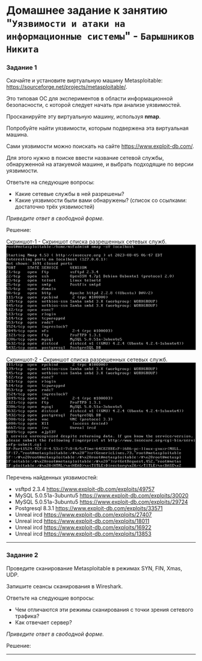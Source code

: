 # Домашнее задание к занятию "`Уязвимости и атаки на информационные системы`" - `Барышников Никита`


### Задание 1

Скачайте и установите виртуальную машину Metasploitable: https://sourceforge.net/projects/metasploitable/.

Это типовая ОС для экспериментов в области информационной безопасности, с которой следует начать при анализе уязвимостей.

Просканируйте эту виртуальную машину, используя **nmap**.

Попробуйте найти уязвимости, которым подвержена эта виртуальная машина.

Сами уязвимости можно поискать на сайте https://www.exploit-db.com/.

Для этого нужно в поиске ввести название сетевой службы, обнаруженной на атакуемой машине, и выбрать подходящие по версии уязвимости.

Ответьте на следующие вопросы:

- Какие сетевые службы в ней разрешены?
- Какие уязвимости были вами обнаружены? (список со ссылками: достаточно трёх уязвимостей)
  
*Приведите ответ в свободной форме.*

Решение:

Скриншот-1 - Скриншот списка разрешенных сетевых служб.
![Скриншот-1](https://github.com/BaryshnikovNV/Databases-and-information-security/blob/main/img/13-01/13.1.1.1_Список_разрешенных_сетевых_служб.png)

Скриншот-2 - Скриншот списка разрешенных сетевых служб.
![Скриншот-2](https://github.com/BaryshnikovNV/Databases-and-information-security/blob/main/img/13-01/13.1.1.2_Список_разрешенных_сетевых_служб.png)

Перечень найденных уязвимостей:
- vsftpd 2.3.4               https://www.exploit-db.com/exploits/49757
- MySQL 5.0.51a-3ubuntu5     https://www.exploit-db.com/exploits/30020
- MySQL 5.0.51a-3ubuntu5     https://www.exploit-db.com/exploits/29724
- Postgresql 8.3.1           https://www.exploit-db.com/exploits/33571
- Unreal ircd                https://www.exploit-db.com/exploits/27407
- Unreal ircd                https://www.exploit-db.com/exploits/18011
- Unreal ircd                https://www.exploit-db.com/exploits/16922
- Unreal ircd                https://www.exploit-db.com/exploits/13853

---

### Задание 2

Проведите сканирование Metasploitable в режимах SYN, FIN, Xmas, UDP.

Запишите сеансы сканирования в Wireshark.

Ответьте на следующие вопросы:

- Чем отличаются эти режимы сканирования с точки зрения сетевого трафика?
- Как отвечает сервер?

*Приведите ответ в свободной форме.*

Решение:



---